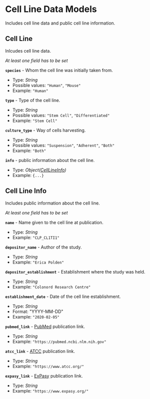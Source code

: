 # Cell Line Data Models
Includes cell line data and public cell line information.

## Cell Line
Inlcudes cell line data.

_At least one field has to be set_

**`species`** - Whom the cell line was initially taken from.
- Type: _String_
- Possible values: `"Human"`, `"Mouse"`
- Example: `"Human"`

**`type`** - Type of the cell line.
- Type: _String_
- Possible values: `"Stem Cell"`, `"Differentiated"`
- Example: `"Stem Cell"`

**`culture_type`** - Way of cells harvesting.
- Type: _String_
- Possible values: `"Suspension"`, `"Adherent"`, `"Both"`
- Example: `"Both"`

**`info`** - public information about the cell line.
- Type: _Object([CellLineInfo](api-specimens-models-cellline.md#cell-line-info))_
- Example: `{...}`

## Cell Line Info
Includes public information about the cell line.

_At least one field has to be set_

**`name`** - Name given to the cell line at publication.
- Type: _String_
- Example: `"CLP_CL1TI1"`

**`depositor_name`** - Author of the study.
- Type: _String_
- Example: `"Erica Polden"`

**`depositor_establishment`** - Establishment where the study was held.
- Type: _String_
- Example: `"Colonord Research Centre"`

**`establishment_date`** - Date of the cell line establishment.
- Type: _String_
- Format: "YYYY-MM-DD"
- Example: `"2020-02-05"`

**`pubmed_link`** - [PubMed](https://pubmed.ncbi.nlm.nih.gov/) publication link.
- Type: _String_
- Example: `"https://pubmed.ncbi.nlm.nih.gov"`

**`atcc_link`** - [ATCC](https://www.lgcstandards-atcc.org/) publication link.
- Type: _String_
- Example: `"https://www.atcc.org/"`

**`expasy_link`** - [ExPasy](https://web.expasy.org/) publication link.
- Type: _String_
- Example: `"https://www.expasy.org/"`
